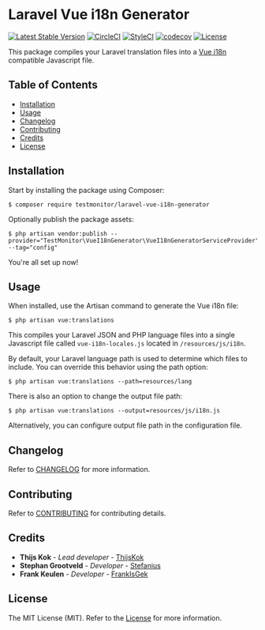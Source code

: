 # Laravel Vue i18n Generator

[![Latest Stable Version](https://poser.pugx.org/testmonitor/laravel-vue-i18n-generator/v/stable)](https://packagist.org/packages/testmonitor/laravel-vue-i18n-generator)
[![CircleCI](https://img.shields.io/circleci/project/github/testmonitor/laravel-vue-i18n-generator.svg)](https://circleci.com/gh/testmonitor/laravel-vue-i18n-generator)
[![StyleCI](https://styleci.io/repos/634942834/shield)](https://styleci.io/repos/634942834)
[![codecov](https://codecov.io/gh/testmonitor/laravel-vue-i18n-generator/graph/badge.svg?token=HUJAH90TU4)](https://codecov.io/gh/testmonitor/laravel-vue-i18n-generator)
[![License](https://poser.pugx.org/testmonitor/laravel-vue-i18n-generator/license)](https://packagist.org/packages/testmonitor/laravel-vue-i18n-generator)

This package compiles your Laravel translation files into a [Vue i18n](https://kazupon.github.io/vue-i18n/) compatible Javascript file.

## Table of Contents

- [Installation](#installation)
- [Usage](#usage)
- [Changelog](#changelog)
- [Contributing](#contributing)
- [Credits](#credits)
- [License](#license)

## Installation

Start by installing the package using Composer:

	$ composer require testmonitor/laravel-vue-i18n-generator

Optionally publish the package assets:

    $ php artisan vendor:publish --provider="TestMonitor\VueI18nGenerator\VueI18nGeneratorServiceProvider" --tag="config"

You're all set up now!

## Usage

When installed, use the Artisan command to generate the Vue i18n file:

    $ php artisan vue:translations

This compiles your Laravel JSON and PHP language files into a single Javascript file
called `vue-i18n-locales.js` located in `/resources/js/i18n`.

By default, your Laravel language path is used to determine which files to include.
You can override this behavior using the path option:

    $ php artisan vue:translations --path=resources/lang

There is also an option to change the output file path:

    $ php artisan vue:translations --output=resources/js/i18n.js

Alternatively, you can configure output file path in the configuration file.

## Changelog

Refer to [CHANGELOG](CHANGELOG.md) for more information.

## Contributing

Refer to [CONTRIBUTING](CONTRIBUTING.md) for contributing details.

## Credits

* **Thijs Kok** - *Lead developer* - [ThijsKok](https://github.com/thijskok)
* **Stephan Grootveld** - *Developer* - [Stefanius](https://github.com/stefanius)
* **Frank Keulen** - *Developer* - [FrankIsGek](https://github.com/frankisgek)

## License

The MIT License (MIT). Refer to the [License](LICENSE.md) for more information.
